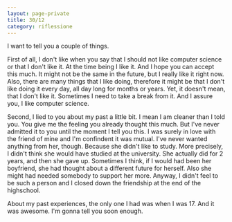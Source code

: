 ```yaml
--- 
layout: page-private
title: 30/12
category: riflessione
---
```


I want to tell you a couple of things.

First of all, I don't like when you say that I should not like computer science
or that I don't like it.
At the time being I like it. And I hope you can accept this much.
It might not be the same in the future, but I really like it right now.
Also, there are many things that I like doing, therefore it might be that I
don't like doing it every day, all day long for months or years. Yet, it doesn't
mean, that I don't like it. Sometimes I need to take a break from it. 
And I assure you, I like computer science.  

Second, I lied to you about my past a little bit.
I mean I am cleaner than I told you. 
You give me the feeling you already thought this much. 
But I've never admitted it to you until the moment I tell you this.
I was surely in love with the friend of mine and I'm confindent it was mutual.
I've never wanted anything from her, though.
Because she didn't like to study. More precisely, I didn't think she would have
studied at the university. She actually did for 2 years, and then she gave up.
Sometimes I think, if I would had been her boyfriend, she had thought about a
different future for herself. 
Also she might had needed somebody to support her more.
Anyway, I didn't feel to be such a person and I closed down the friendship at
the end of the highschool.

About my past experiences, the only one I had was when I was 17. And it was
awesome. I'm gonna tell you soon enough.
